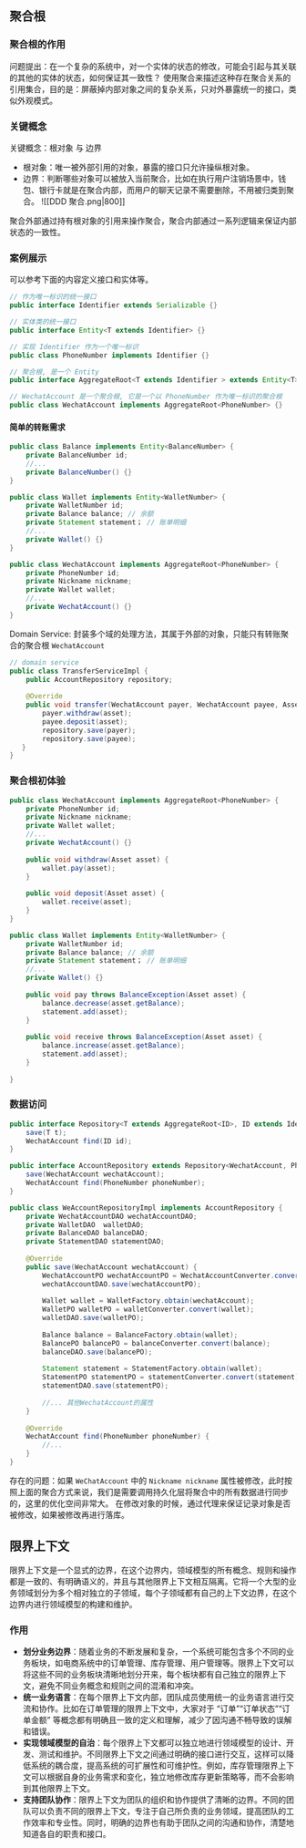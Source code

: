 ## 聚合根
### 聚合根的作用
问题提出：在一个复杂的系统中，对一个实体的状态的修改，可能会引起与其关联的其他的实体的状态，如何保证其一致性？
使用聚合来描述这种存在聚合关系的引用集合，目的是：屏蔽掉内部对象之间的复杂关系，只对外暴露统一的接口，类似外观模式。
### 关键概念
关键概念：根对象 与 边界
- 根对象：唯一被外部引用的对象，暴露的接口只允许操纵根对象。
- 边界：判断哪些对象可以被放入当前聚合，比如在执行用户注销场景中，钱包、银行卡就是在聚合内部，而用户的聊天记录不需要删除，不用被归类到聚合。
![[DDD 聚合.png|800]]

聚合外部通过持有根对象的引用来操作聚合，聚合内部通过一系列逻辑来保证内部状态的一致性。
### 案例展示
可以参考下面的内容定义接口和实体等。
```Java
// 作为唯一标识的统一接口
public interface Identifier extends Serializable {}

// 实体类的统一接口
public interface Entity<T extends Identifier> {}

// 实现 Identifier 作为一个唯一标识
public class PhoneNumber implements Identifier {}

// 聚合根, 是一个 Entity
public interface AggregateRoot<T extends Identifier > extends Entity<T> {}

// WechatAccount 是一个聚合根, 它是一个以 PhoneNumber 作为唯一标识的聚合根
public class WechatAccount implements AggregateRoot<PhoneNumber> {}
```
#### 简单的转账需求
```Java
public class Balance implements Entity<BalanceNumber> {
    private BalanceNumber id;
    //...
    private BalanceNumber() {}
}

public class Wallet implements Entity<WalletNumber> {
    private WalletNumber id;
    private Balance balance; // 余额
    private Statement statement； // 账单明细
    //...
    private Wallet() {}
}

public class WechatAccount implements AggregateRoot<PhoneNumber> {
    private PhoneNumber id;
    private Nickname nickname; 
    private Wallet wallet;
    //...
    private WechatAccount() {}
}
```

Domain Service: 封装多个域的处理方法，其属于外部的对象，只能只有转账聚合的聚合根 `WechatAccount`
```Java
// domain service
public class TransferServiceImpl {
    public AccountRepository repository;
    
    @Override
    public void transfer(WechatAccount payer, WechatAccount payee, Asset asset) {
        payer.withdraw(asset);
        payee.deposit(asset);
        repository.save(payer);
        repository.save(payee);
   }
}
```
### 聚合根初体验
```Java
public class WechatAccount implements AggregateRoot<PhoneNumber> {
    private PhoneNumber id;
    private Nickname nickname; 
    private Wallet wallet;
    //...
    private WechatAccount() {}
    
    public void withdraw(Asset asset) {
        wallet.pay(asset);
    }
    
    public void deposit(Asset asset) {
        wallet.receive(asset);
    }
}

public class Wallet implements Entity<WalletNumber> {
    private WalletNumber id;
    private Balance balance; // 余额
    private Statement statement； // 账单明细
    //...
    private Wallet() {}
    
    public void pay throws BalanceException(Asset asset) {
        balance.decrease(asset.getBalance);
        statement.add(asset);
    }
    
    public void receive throws BalanceException(Asset asset) {
        balance.increase(asset.getBalance);
        statement.add(asset);
    }
    
} 
```
### 数据访问
```Java
public interface Repository<T extends AggregateRoot<ID>, ID extends Identifier> {
    save(T t);
    WechatAccount find(ID id);
}
```

```Java
public interface AccountRepository extends Repository<WechatAccount, PhoneNumber> {
    save(WechatAccount wechatAccount);
    WechatAccount find(PhoneNumber phoneNumber);
}
```

```Java
public class WeAccountRepositoryImpl implements AccountRepository {
    private WechatAccountDAO wechatAccountDAO;
    private WalletDAO  walletDAO;
    private BalanceDAO balanceDAO;
    private StatementDAO statementDAO;
    
    @Override
    public save(WechatAccount wechatAccount) {
        WechatAccountPO wechatAccountPO = WechatAccountConverter.convert(wechatAccount);
        wechatAccountDAO.save(wechatAccountPO);
        
        Wallet wallet = WalletFactory.obtain(wechatAccount);
        WalletPO walletPO = walletConverter.convert(wallet);
        walletDAO.save(walletPO);
        
        Balance balance = BalanceFactory.obtain(wallet);
        BalancePO balancePO = balanceConverter.convert(balance);
        balanceDAO.save(balancePO);
        
        Statement statement = StatementFactory.obtain(wallet);
        StatementPO statementPO = statementConverter.convert(statement);
        statementDAO.save(statementPO);
        
        //... 其他WechatAccount的属性
    }
    
    @Override
    WechatAccount find(PhoneNumber phoneNumber) {
        //...
    }
}
```
存在的问题：如果 `WeChatAccount` 中的 `Nickname nickname` 属性被修改，此时按照上面的聚合方式来说，我们是需要调用持久化层将聚合中的所有数据进行同步的，这里的优化空间非常大。
在修改对象的时候，通过代理来保证记录对象是否被修改，如果被修改再进行落库。
## 限界上下文
限界上下文是一个显式的边界，在这个边界内，领域模型的所有概念、规则和操作都是一致的、有明确语义的，并且与其他限界上下文相互隔离。它将一个大型的业务领域划分为多个相对独立的子领域，每个子领域都有自己的上下文边界，在这个边界内进行领域模型的构建和维护。
### 作用
- **划分业务边界**：随着业务的不断发展和复杂，一个系统可能包含多个不同的业务板块，如电商系统中的订单管理、库存管理、用户管理等。限界上下文可以将这些不同的业务板块清晰地划分开来，每个板块都有自己独立的限界上下文，避免不同业务概念和规则之间的混淆和冲突。
- **统一业务语言**：在每个限界上下文内部，团队成员使用统一的业务语言进行交流和协作。比如在订单管理的限界上下文中，大家对于 “订单”“订单状态”“订单金额” 等概念都有明确且一致的定义和理解，减少了因沟通不畅导致的误解和错误。
- **实现领域模型的自治**：每个限界上下文都可以独立地进行领域模型的设计、开发、测试和维护。不同限界上下文之间通过明确的接口进行交互，这样可以降低系统的耦合度，提高系统的可扩展性和可维护性。例如，库存管理限界上下文可以根据自身的业务需求和变化，独立地修改库存更新策略等，而不会影响到其他限界上下文。
- **支持团队协作**：限界上下文为团队的组织和协作提供了清晰的边界。不同的团队可以负责不同的限界上下文，专注于自己所负责的业务领域，提高团队的工作效率和专业性。同时，明确的边界也有助于团队之间的沟通和协作，清楚地知道各自的职责和接口。